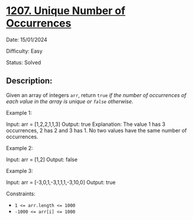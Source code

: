 # [1207\. Unique Number of Occurrences](https://leetcode.com/problems/unique-number-of-occurrences/)

Date: 15/01/2024

Difficulty: Easy

Status: Solved

## Description:

Given an array of integers `arr`, return `true` *if the number of occurrences of each value in the array is unique or *`false`* otherwise*.

Example 1:

Input: arr = [1,2,2,1,1,3]
Output: true
Explanation: The value 1 has 3 occurrences, 2 has 2 and 3 has 1. No two values have the same number of occurrences.

Example 2:

Input: arr = [1,2]
Output: false

Example 3:

Input: arr = [-3,0,1,-3,1,1,1,-3,10,0]
Output: true

Constraints:

-   `1 <= arr.length <= 1000`
-   `-1000 <= arr[i] <= 1000`